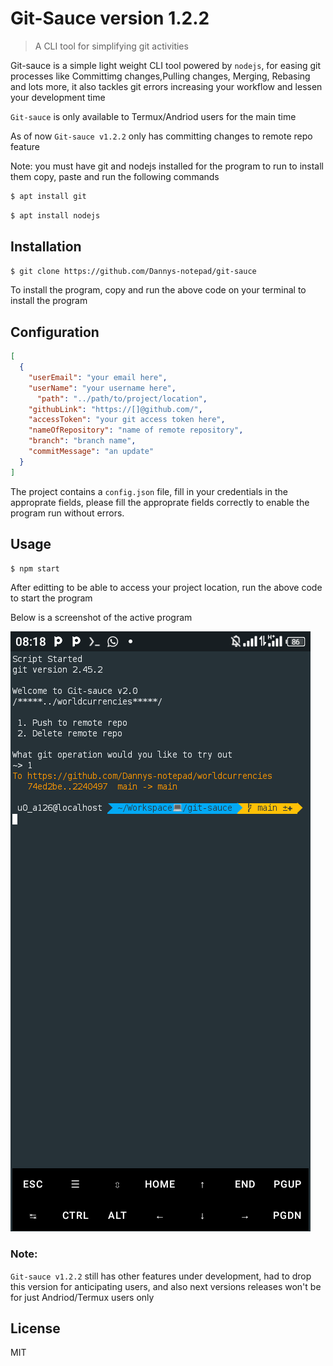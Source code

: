 # Git-Sauce version 1.2.2 
> A CLI tool for simplifying git activities

Git-sauce is a simple light weight CLI tool powered by `nodejs`, for easing git processes like Committimg changes,Pulling changes, Merging, Rebasing and lots more, it also tackles git errors increasing your workflow and lessen your development time

`Git-sauce` is only available to Termux/Andriod users for the main time

As of now `Git-sauce v1.2.2` only has committing changes to remote repo feature

Note: you must have git and nodejs installed for the program to run
to install them copy, paste and run the following commands
```sh
$ apt install git
```
```sh
$ apt install nodejs
```
## Installation
```sh
$ git clone https://github.com/Dannys-notepad/git-sauce
```
To install the program, copy and run the above code on your terminal to install the program
## Configuration
```json
[
  {
    "userEmail": "your email here",
    "userName": "your username here",
      "path": "../path/to/project/location",
    "githubLink": "https://[]@github.com/",
    "accessToken": "your git access token here",
    "nameOfRepository": "name of remote repository",
    "branch": "branch name",
    "commitMessage": "an update"
  }
]
```
The project contains a `config.json` file, fill in your credentials in the approprate fields, please fill the approprate fields correctly to enable the program run without errors.

## Usage
```sh
$ npm start
```
After editting to be able to access your project location, run the above code to start the program

Below is a screenshot of the active program

![Example image](./Screenshot_20240712-081813.png)

### Note:
`Git-sauce v1.2.2` still has other features under development, had to drop this version for anticipating users, and also next versions releases won't be for just Andriod/Termux users only

## License

MIT

